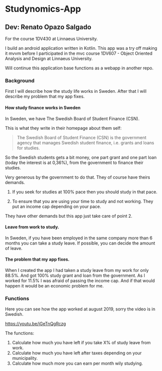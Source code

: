# Studynomics-App
## Dev: Renato Opazo Salgado
For the course 1DV430 at Linnaeus University.

I build an android application written in Kotlin. This app was a try off making it mvvm before I participated in the mvc course 1DV607 - Object Oriented Analysis and Design at Linnaeus University. 

Will continue this application base functions as a webapp in another repo. 

### Background

First I will describe how the study life works in Sweden. After that I will describe my problem that my app fixes. 

#### How study finance works in Sweden 
In Sweden, we have The Swedish Board of Student Finance (CSN).

This is what they write in their homepage about them self:

>  The Swedish Board of Student Finance (CSN) is the government agency that manages Swedish student finance, i.e. grants and loans for studies. 

So the Swedish students gets a bit money, one part grant and one part loan (today the interest is at 0,36%), from the government to finance their studies. 

Very generous by the government to do that. They of course have theirs demands.

1) If you seek for studies at 100% pace then you should study in that pace.

2) To ensure that you are using your time to study and not working. They put an income cap depending on your pace. 

They have other demands but this app just take care of point 2.

#### Leave from work to study.

In Sweden, if you have been employed in the same company more than 6 months you can take a study leave. If possible, you can decide the amount of leave. 

#### The problem that my app fixes.

When I created the app I had taken a study leave from my work for only 88.5%. And got 100% study grant and loan from the government. As I worked for 11.5% I was afraid of passing the income cap. And if that would happen it would be an economic problem for me.

 ### Functions
 
 Here you can see how the app worked at august 2019, sorry the video is in Swedish.
 
 https://youtu.be/jGeTnQgRczg
 
 The functions:
 1) Calculate how much you have left if you take X% of study leave from work.
 2) Calculate how much you have left after taxes depending on your municipality.
 3) Calculate how much more you can earn per month wily studying.